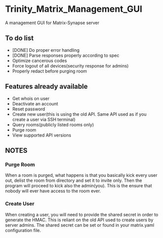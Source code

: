 # Trinity_Matrix_Management_GUI
A management GUI for Matrix-Synapse server

## To do list

- [DONE] Do proper error handling
- [DONE] Parse responses properly according to spec
- Optimize cancerous codes
- Force logout of all devices(security response for admins)
- Properly redact before purging room

## Features already available
- Get whois on user
- Deactivate an account
- Reset password
- Create new user(this is using the old API. Same API used as if you create a user via SSH terminal)
- Query rooms(publicly listed rooms only)
- Purge room
- View supported API versions

## NOTES
### Purge Room
When a room is purged, what happens is that you basically kick every user out, delist the room from directory and set it to invite only. Then the program will proceed to kick also the admin(you). This is the ensure that nobody will ever have access to the room ever. 

### Create User
When creating a user, you will need to provide the shared secret in order to generate the HMAC. This is reliant on the old API used to create users by server admins. 
The shared secret can be set or found in your matrix.yaml configuration file. 
